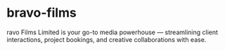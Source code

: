 # bravo-films
ravo Films Limited is your go-to media powerhouse — streamlining client interactions, project bookings, and creative collaborations with ease.
